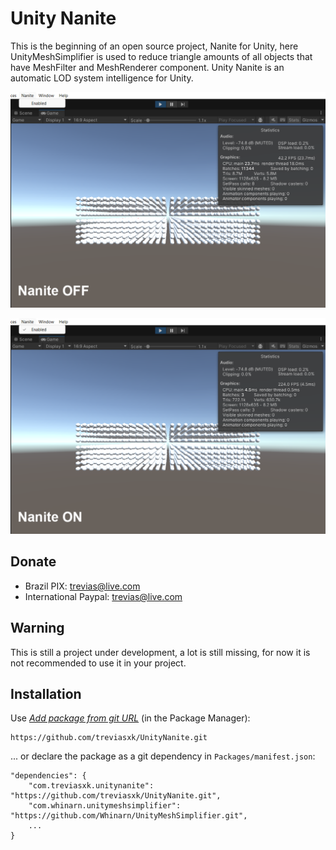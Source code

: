 # Unity Nanite
This is the beginning of an open source project, Nanite for Unity, here UnityMeshSimplifier is used to reduce triangle amounts of all objects that have MeshFilter and MeshRenderer component. Unity Nanite is an automatic LOD system intelligence for Unity.

![Preview](/Images/nanite_off.png)

![Preview](/Images/nanite_on.png)

## Donate
 - Brazil
 PIX: trevias@live.com
 - International
 Paypal: trevias@live.com

## Warning
This is still a project under development, a lot is still missing, for now it is not recommended to use it in your project.

## Installation

Use [*Add package from git URL*](https://docs.unity3d.com/Manual/upm-ui-giturl.html) (in the Package Manager): 

```
https://github.com/treviasxk/UnityNanite.git
```

... or declare the package as a git dependency in `Packages/manifest.json`:

```
"dependencies": {
    "com.treviasxk.unitynanite": "https://github.com/treviasxk/UnityNanite.git",
    "com.whinarn.unitymeshsimplifier": "https://github.com/Whinarn/UnityMeshSimplifier.git",
    ...
}
```
